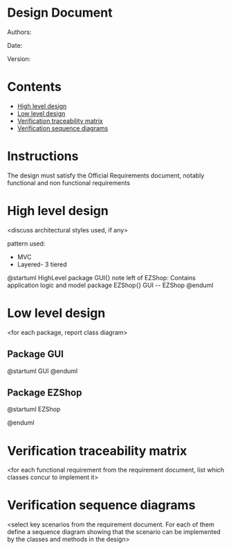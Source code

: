 # Design Document 


Authors: 

Date:

Version:


# Contents

- [High level design](#package-diagram)
- [Low level design](#class-diagram)
- [Verification traceability matrix](#verification-traceability-matrix)
- [Verification sequence diagrams](#verification-sequence-diagrams)

# Instructions

The design must satisfy the Official Requirements document, notably functional and non functional requirements

# High level design 

<discuss architectural styles used, if any>
<report package diagram>

pattern used:
- MVC
- Layered- 3 tiered

@startuml HighLevel
package GUI{}
note left of EZShop: Contains application logic and model
package EZShop{}
GUI -- EZShop
@enduml
# Low level design

<for each package, report class diagram>

## Package GUI

@startuml GUI
@enduml
## Package EZShop

@startuml EZShop

@enduml







# Verification traceability matrix

\<for each functional requirement from the requirement document, list which classes concur to implement it>











# Verification sequence diagrams 
\<select key scenarios from the requirement document. For each of them define a sequence diagram showing that the scenario can be implemented by the classes and methods in the design>

